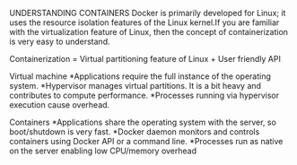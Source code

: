 UNDERSTANDING CONTAINERS
Docker is primarily developed for Linux; it uses the resource isolation features of the Linux kernel.If you are familiar with the virtualization feature of Linux, then the concept of containerization is very easy to understand.

Containerization = Virtual partitioning feature of Linux + User friendly API
 


Virtual machine
*Applications require the full instance of the operating system.
*Hypervisor manages virtual partitions. It is a bit heavy and contributes to compute performance.
*Processes running via hypervisor execution cause overhead.

Containers
*Applications share the operating system with the server, so boot/shutdown is very fast.
*Docker daemon monitors and controls containers using Docker API or a command line.
*Processes run as native on the server enabling low CPU/memory overhead

